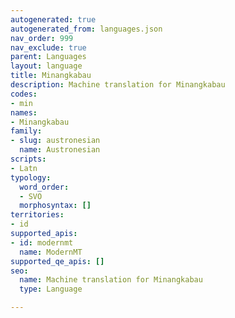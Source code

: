 ```yaml
---
autogenerated: true
autogenerated_from: languages.json
nav_order: 999
nav_exclude: true
parent: Languages
layout: language
title: Minangkabau
description: Machine translation for Minangkabau
codes:
- min
names:
- Minangkabau
family:
- slug: austronesian
  name: Austronesian
scripts:
- Latn
typology:
  word_order:
  - SVO
  morphosyntax: []
territories:
- id
supported_apis:
- id: modernmt
  name: ModernMT
supported_qe_apis: []
seo:
  name: Machine translation for Minangkabau
  type: Language

---
```


